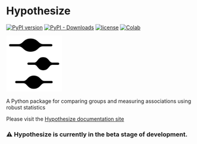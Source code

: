 # Hypothesize
[![PyPI version](https://img.shields.io/pypi/v/hypothesize?style=flat-square)](https://pypi.org/project/hypothesize/)
[![PyPI - Downloads](https://img.shields.io/pypi/dw/hypothesize?style=flat-square)](https://pypistats.org/packages/hypothesize)
[![license](https://img.shields.io/pypi/l/hypothesize?style=flat-square)](https://github.com/Alcampopiano/hypothesize/blob/master/LICENSE)
[![Colab](https://colab.research.google.com/assets/colab-badge.svg)](https://colab.research.google.com/github/Alcampopiano/hypothesize/blob/master/examples/hypothesize_notebook_for_colab.ipynb)

<img src="https://github.com/Alcampopiano/hypothesize/blob/master/docs/docs/img/vp_inv.png?raw=true" alt="drawing" width="150"/>

A Python package for comparing groups and measuring associations using robust statistics

Please visit the [Hypothesize documentation site](https://Alcampopiano.github.io/hypothesize/)

### :warning: Hypothesize is currently in the beta stage of development.